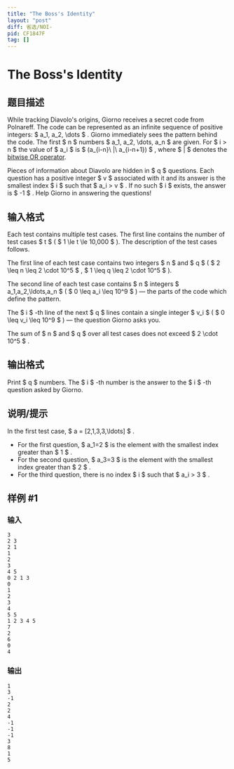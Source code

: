 ```yaml
---
title: "The Boss's Identity"
layout: "post"
diff: 省选/NOI-
pid: CF1847F
tag: []
---
```


# The Boss's Identity

## 题目描述

While tracking Diavolo's origins, Giorno receives a secret code from Polnareff. The code can be represented as an infinite sequence of positive integers: $ a_1, a_2, \dots  $ . Giorno immediately sees the pattern behind the code. The first $ n $ numbers $ a_1, a_2, \dots, a_n $ are given. For $ i > n $ the value of $ a_i $ is $ (a_{i-n}\ |\ a_{i-n+1}) $ , where $ | $ denotes the [bitwise OR operator](https://en.wikipedia.org/wiki/Bitwise_operation#OR).

Pieces of information about Diavolo are hidden in $ q $ questions. Each question has a positive integer $ v $ associated with it and its answer is the smallest index $ i $ such that $ a_i > v $ . If no such $ i $ exists, the answer is $ -1 $ . Help Giorno in answering the questions!

## 输入格式

Each test contains multiple test cases. The first line contains the number of test cases $ t $ ( $ 1 \le t \le 10\,000 $ ). The description of the test cases follows.

The first line of each test case contains two integers $ n $ and $ q $ ( $ 2 \leq n \leq 2 \cdot 10^5 $ , $ 1 \leq q \leq 2 \cdot 10^5 $ ).

The second line of each test case contains $ n $ integers $ a_1,a_2,\ldots,a_n $ ( $ 0 \leq a_i \leq 10^9 $ ) — the parts of the code which define the pattern.

The $ i $ -th line of the next $ q $ lines contain a single integer $ v_i $ ( $ 0 \leq v_i \leq 10^9 $ ) — the question Giorno asks you.

The sum of $ n $ and $ q $ over all test cases does not exceed $ 2 \cdot 10^5 $ .

## 输出格式

Print $ q $ numbers. The $ i $ -th number is the answer to the $ i $ -th question asked by Giorno.

## 说明/提示

In the first test case, $ a = [2,1,3,3,\ldots] $ .

- For the first question, $ a_1=2 $ is the element with the smallest index greater than $ 1 $ .
- For the second question, $ a_3=3 $ is the element with the smallest index greater than $ 2 $ .
- For the third question, there is no index $ i $ such that $ a_i > 3 $ .

## 样例 #1

### 输入

```
3
2 3
2 1
1
2
3
4 5
0 2 1 3
0
1
2
3
4
5 5
1 2 3 4 5
7
2
6
0
4
```

### 输出

```
1
3
-1
2
2
4
-1
-1
-1
3
8
1
5
```

